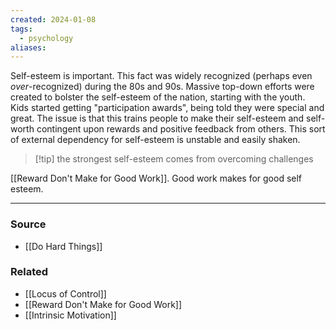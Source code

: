 ```yaml
---
created: 2024-01-08
tags:
  - psychology
aliases:
---
```

Self-esteem is important. This fact was widely recognized (perhaps even *over*-recognized) during the 80s and 90s. Massive top-down efforts were created to bolster the self-esteem of the nation, starting with the youth. Kids started getting "participation awards", being told they were special and great. The issue is that this trains people to make their self-esteem and self-worth contingent upon rewards and positive feedback from others. This sort of external dependency for self-esteem is unstable and easily shaken. 

> [!tip] the strongest self-esteem comes from overcoming challenges

[[Reward Don't Make for Good Work]]. Good work makes for good self esteem. 

---
### Source
- [[Do Hard Things]]

### Related
- [[Locus of Control]]
- [[Reward Don't Make for Good Work]]
- [[Intrinsic Motivation]]